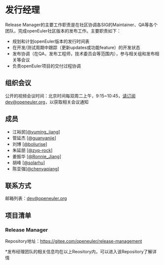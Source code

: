 ﻿# 发行经理

Release Manager的主要工作职责是在社区协调各SIG的Maintainer、QA等各个团队，完成openEuler社区版本的发布工作。主要职责如下：

- 规划和计划openEuler版本的发行时间表
- 在开发/测试周期中跟踪（更新updates或功能feature）的开发状态
- 发布协调（在QA，发布工程师，技术委员会等范围内），参与相关组和发布相关等会议
- 负责openEuler项目的交付过程协调



## 组织会议

公开的视频会议时间：北京时间每双周二上午，9:15~10:45，请订阅dev@openeuler.org，以获取相关会议通知



## 成员

- 江裕民[[@yuming_jiang](https://gitee.com/yuming_jiang)]
- 管延杰 [[@guanyanjie](https://gitee.com/guanyanjie)]
- 刘博 [[@boliurise](https://gitee.com/boliurise)]
- 朱延朋 [[@zyp-rock](https://gitee.com/zyp-rock)]
- 姜振华 [[@Ronnie_Jiang](https://gitee.com/Ronnie_Jiang)]
- 胡峰 [[@solarhu](https://gitee.com/solarhu)]
- 陈亚强[[@chenyaqiang](https://gitee.com/chenyaqiang)]

## 联系方式

邮箱列表：dev@openeuler.org



## 项目清单

### Release Manager

Repository地址：https://gitee.com/openeuler/release-management

*发布经理团队的相关信息均在以上Reository内，可以进入该Repository了解详情
